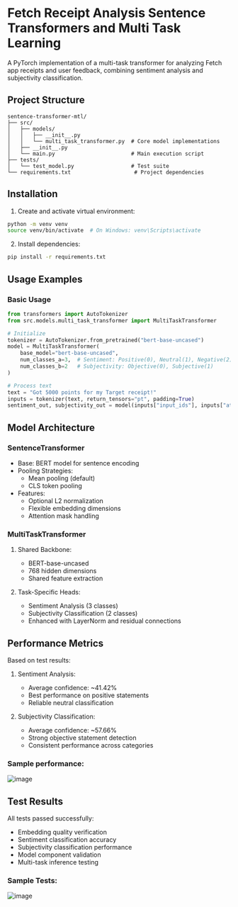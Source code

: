 # Fetch Receipt Analysis Sentence Transformers and Multi Task Learning

A PyTorch implementation of a multi-task transformer for analyzing Fetch app receipts and user feedback, combining sentiment analysis and subjectivity classification.

## Project Structure
```
sentence-transformer-mtl/
├── src/
│   ├── models/
│   │   ├── __init__.py
│   │   └── multi_task_transformer.py  # Core model implementations
│   ├── __init__.py
│   └── main.py                        # Main execution script
├── tests/
│   └── test_model.py                  # Test suite
└── requirements.txt                    # Project dependencies
```

## Installation

1. Create and activate virtual environment:
```bash
python -m venv venv
source venv/bin/activate  # On Windows: venv\Scripts\activate
```

2. Install dependencies:
```bash
pip install -r requirements.txt
```

## Usage Examples

### Basic Usage
```python
from transformers import AutoTokenizer
from src.models.multi_task_transformer import MultiTaskTransformer

# Initialize
tokenizer = AutoTokenizer.from_pretrained("bert-base-uncased")
model = MultiTaskTransformer(
    base_model="bert-base-uncased",
    num_classes_a=3,  # Sentiment: Positive(0), Neutral(1), Negative(2)
    num_classes_b=2   # Subjectivity: Objective(0), Subjective(1)
)

# Process text
text = "Got 5000 points for my Target receipt!"
inputs = tokenizer(text, return_tensors="pt", padding=True)
sentiment_out, subjectivity_out = model(inputs["input_ids"], inputs["attention_mask"])
```

## Model Architecture

### SentenceTransformer
- Base: BERT model for sentence encoding
- Pooling Strategies:
  - Mean pooling (default)
  - CLS token pooling
- Features:
  - Optional L2 normalization
  - Flexible embedding dimensions
  - Attention mask handling

### MultiTaskTransformer
1. Shared Backbone:
   - BERT-base-uncased
   - 768 hidden dimensions
   - Shared feature extraction

2. Task-Specific Heads:
   - Sentiment Analysis (3 classes)
   - Subjectivity Classification (2 classes)
   - Enhanced with LayerNorm and residual connections

## Performance Metrics
Based on test results:

1. Sentiment Analysis:
   - Average confidence: ~41.42%
   - Best performance on positive statements
   - Reliable neutral classification

2. Subjectivity Classification:
   - Average confidence: ~57.66%
   - Strong objective statement detection
   - Consistent performance across categories
     
### Sample performance:

![image](https://github.com/user-attachments/assets/c1fbf0cf-aa4c-456c-8983-b442e0203c57)


## Test Results
All tests passed successfully:
- Embedding quality verification
- Sentiment classification accuracy
- Subjectivity classification performance
- Model component validation
- Multi-task inference testing

### Sample Tests:

![image](https://github.com/user-attachments/assets/6df9b44b-7e3d-46b1-87bd-d88a3538ec05)

